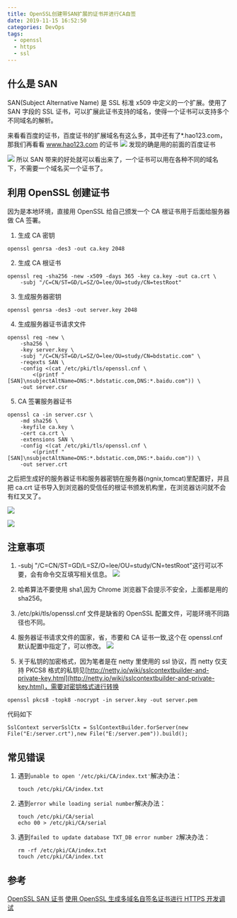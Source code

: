 ```yaml
---
title: OpenSSL创建带SAN扩展的证书并进行CA自签
date: 2019-11-15 16:52:50
categories: DevOps
tags:
  - openssl
  - https
  - ssl
---
```


## 什么是 SAN

SAN(Subject Alternative Name) 是 SSL 标准 x509 中定义的一个扩展。使用了 SAN 字段的 SSL 证书，可以扩展此证书支持的域名，使得一个证书可以支持多个不同域名的解析。

<!--more-->

来看看百度的证书，百度证书的扩展域名有这么多，其中还有了\*.hao123.com，那我们再看看 www.hao123.com 的证书
![](create-ssl-cert-with-san/2019-11-15-16-54-49.png)
发现的确是用的前面的百度证书

![](create-ssl-cert-with-san/2019-11-15-16-55-08.png)
所以 SAN 带来的好处就可以看出来了，一个证书可以用在各种不同的域名下，不需要一个域名买一个证书了。

## 利用 OpenSSL 创建证书

因为是本地环境，直接用 OpenSSL 给自己颁发一个 CA 根证书用于后面给服务器做 CA 签署。

1. 生成 CA 密钥

```
openssl genrsa -des3 -out ca.key 2048
```

2. 生成 CA 根证书

```
openssl req -sha256 -new -x509 -days 365 -key ca.key -out ca.crt \
    -subj "/C=CN/ST=GD/L=SZ/O=lee/OU=study/CN=testRoot"
```

3. 生成服务器密钥

```
openssl genrsa -des3 -out server.key 2048
```

4. 生成服务器证书请求文件

```
openssl req -new \
    -sha256 \
    -key server.key \
    -subj "/C=CN/ST=GD/L=SZ/O=lee/OU=study/CN=bdstatic.com" \
    -reqexts SAN \
    -config <(cat /etc/pki/tls/openssl.cnf \
        <(printf "[SAN]\nsubjectAltName=DNS:*.bdstatic.com,DNS:*.baidu.com")) \
    -out server.csr
```

5. CA 签署服务器证书

```
openssl ca -in server.csr \
    -md sha256 \
    -keyfile ca.key \
    -cert ca.crt \
    -extensions SAN \
    -config <(cat /etc/pki/tls/openssl.cnf \
        <(printf "[SAN]\nsubjectAltName=DNS:*.bdstatic.com,DNS:*.baidu.com")) \
    -out server.crt
```

之后把生成好的服务器证书和服务器密钥在服务器(ngnix,tomcat)里配置好，并且把 ca.crt 证书导入到浏览器的受信任的根证书颁发机构里，在浏览器访问就不会有红叉叉了。

![](create-ssl-cert-with-san/2019-11-15-16-55-23.png)

![](create-ssl-cert-with-san/2019-11-15-16-55-29.png)

## 注意事项

1. -subj "/C=CN/ST=GD/L=SZ/O=lee/OU=study/CN=testRoot"这行可以不要，会有命令交互填写相关信息。
   ![](create-ssl-cert-with-san/2019-11-15-16-58-23.png)

2. 哈希算法不要使用 sha1,因为 Chrome 浏览器下会提示不安全，上面都是用的 sha256。
3. /etc/pki/tls/openssl.cnf 文件是缺省的 OpenSSL 配置文件，可能环境不同路径也不同。
4. 服务器证书请求文件的国家，省，市要和 CA 证书一致,这个在 openssl.cnf 默认配置中指定了，可以修改。
   ![](create-ssl-cert-with-san/2019-11-15-16-56-34.png)

5. 关于私钥的加密格式，因为笔者是在 netty 里使用的 ssl 协议，而 netty 仅支持 PKCS8 格式的私钥见[http://netty.io/wiki/sslcontextbuilder-and-private-key.html](http://netty.io/wiki/sslcontextbuilder-and-private-key.html)，需要对密钥格式进行转换

```
openssl pkcs8 -topk8 -nocrypt -in server.key -out server.pem
```

代码如下

```
SslContext serverSslCtx = SslContextBuilder.forServer(new File("E:/server.crt"),new File("E:/server.pem")).build();
```

## 常见错误

1.  遇到`unable to open '/etc/pki/CA/index.txt'`解决办法：

    ```shell
    touch /etc/pki/CA/index.txt
    ```

2.  遇到`error while loading serial number`解决办法：

    ```shell
    touch /etc/pki/CA/serial
    echo 00 > /etc/pki/CA/serial
    ```

3.  遇到`failed to update database TXT_DB error number 2`解决办法：

    ```shell
    rm -rf /etc/pki/CA/index.txt
    touch /etc/pki/CA/index.txt
    ```

## 参考

[OpenSSL SAN 证书](http://liaoph.com/openssl-san/)
[使用 OpenSSL 生成多域名自签名证书进行 HTTPS 开发调试](https://zhuanlan.zhihu.com/p/26646377)
